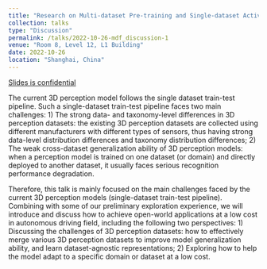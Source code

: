 ```yaml
---
title: "Research on Multi-dataset Pre-training and Single-dataset Active Learning Methods under 3D Perception Scene"
collection: talks
type: "Discussion"
permalink: /talks/2022-10-26-mdf_discussion-1
venue: "Room 8, Level 12, L1 Building"
date: 2022-10-26
location: "Shanghai, China"
---
```


[Slides is confidential]()

The current 3D perception model follows the single dataset train-test pipeline. Such a single-dataset train-test pipeline faces two main challenges: 1) The strong data- and taxonomy-level differences in 3D perception datasets: the existing 3D perception datasets are collected using different manufacturers with different types of sensors, thus having strong data-level distribution differences and taxonomy distribution differences; 2) The weak cross-dataset generalization ability of 3D perception models: when a perception model is trained on one dataset (or domain) and directly deployed to another dataset, it usually faces serious recognition performance degradation.

Therefore, this talk is mainly focused on the main challenges faced by the current 3D perception models (single-dataset train-test pipeline). Combining with some of our preliminary exploration experience, we will introduce and discuss how to achieve open-world applications at a low cost in autonomous driving field, including the following two perspectives: 1) Discussing the challenges of 3D perception datasets: how to effectively merge various 3D perception datasets to improve model generalization ability, and learn dataset-agnostic representations; 2) Exploring how to help the model adapt to a specific domain or dataset at a low cost.

